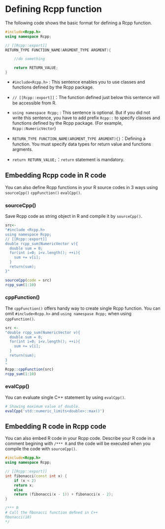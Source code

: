 # Defining Rcpp function

The following code shows the basic format for defining a Rcpp function.

```cpp
#include<Rcpp.h>
using namespace Rcpp;

// [[Rcpp::export]]
RETURN_TYPE FUNCTION_NAME(ARGMENT_TYPE ARGMENT){

    //do something

    return RETURN_VALUE;
}
```

* `#include<Rcpp.h>` : This sentence enables you to use classes and functions defined by the Rcpp package.

* `// [[Rcpp::export]]`：The function defined just below this sentence will be accessible from R.

* `using namespace Rcpp;` : This sentence is optional. But if you did not write this sentence, you have to add prefix `Rcpp::` to specify classes and functions defined by the Rcpp package. (For example, `Rcpp::NumericVector`)

* `RETURN_TYPE FUNCTION_NAME(ARGMENT_TYPE ARGMENT){}`：Defining a function. You must specify data types for return value and functions argments.

* `return RETURN_VALUE;`：`return` statement is mandatory.


## Embedding Rcpp code in R code

You can also define Rcpp functions in your R source codes in 3 ways using `sourceCpp()` `cppFunction()` `evalCpp()`.

### sourceCpp()

Save Rcpp code as string object in R and compile it by `sourceCpp()`.

``` R
src<-
"#include <Rcpp.h>
using namespace Rcpp;
// [[Rcpp::export]]
double rcpp_sum(NumericVector v){
  double sum = 0;
  for(int i=0; i<v.length(); ++i){
    sum += v[i];
  }
  return(sum);
}"

sourceCpp(code = src)
rcpp_sum(1:10)
```

### cppFunction()

The `cppFunction()` offers handy way to create single Rcpp function. You can omit `#include<Rcpp.h>` and `using namespase Rcpp;` when using `cppFunction()`.

```r
src <-
"double rcpp_sum(NumericVector v){
  double sum = 0;
  for(int i=0; i<v.length(); ++i){
    sum += v[i];
  }
  return(sum);
}
"
Rcpp::cppFunction(src)
rcpp_sum(1:10)
```

### evalCpp()

You can evaluate single C++ statement by using `evalCpp()`.

```r
# Showing maximum value of double.
evalCpp('std::numeric_limits<double>::max()')
```

## Embedding R code in Rcpp code

You can also embed R code in your Rcpp code. Describe your R code in a comment begining with `/*** R` and the code will be executed when you compile the code with `sourceCpp()`.

```cpp
#include<Rcpp.h>
using namespace Rcpp;

// [[Rcpp::export]]
int fibonacci(const int x) {
    if (x < 2)
    return x;
    else
    return (fibonacci(x - 1)) + fibonacci(x - 2);
}

/*** R
# Call the ﬁbonacci function deﬁned in C++
ﬁbonacci(10)
*/
```
